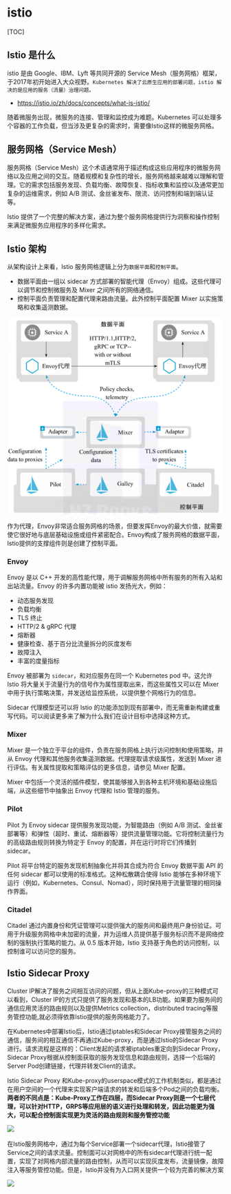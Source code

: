 # istio



[TOC]

## Istio 是什么

istio 是由 Google、IBM、Lyft 等共同开源的 Service Mesh（服务网格）框架，于2017年初开始进入大众视野。`Kubernetes 解决了云原生应用的部署问题，istio 解决的是应用的服务（流量）治理问题。`

- <https://istio.io/zh/docs/concepts/what-is-istio/>

随着微服务出现，微服务的连接、管理和监控成为难题。Kubernetes 可以处理多个容器的工作负载，但当涉及更复杂的需求时，需要像Istio这样的微服务网格。

## 服务网格（Service Mesh）

服务网格（Service Mesh）这个术语通常用于描述构成这些应用程序的微服务网络以及应用之间的交互。随着规模和复杂性的增长，服务网格越来越难以理解和管理。它的需求包括服务发现、负载均衡、故障恢复、指标收集和监控以及通常更加复杂的运维需求，例如 A/B 测试、金丝雀发布、限流、访问控制和端到端认证等。

Istio 提供了一个完整的解决方案，通过为整个服务网格提供行为洞察和操作控制来满足微服务应用程序的多样化需求。

## Istio 架构

从架构设计上来看，Istio 服务网格逻辑上分为`数据平面`和`控制平面`。

- 数据平面由一组以 sidecar 方式部署的智能代理（Envoy）组成。这些代理可以调节和控制微服务及 Mixer 之间所有的网络通信。
- 控制平面负责管理和配置代理来路由流量。此外控制平面配置 Mixer 以实施策略和收集遥测数据。

![k8s-istio](./images/k8s-istio.png)

作为代理，Envoy非常适合服务网格的场景，但要发挥Envoy的最大价值，就需要使它很好地与底层基础设施或组件紧密配合。Envoy构成了服务网格的数据平面，Istio提供的支撑组件则是创建了控制平面。

### Envoy

Envoy 是以 C++ 开发的高性能代理，用于调解服务网格中所有服务的所有入站和出站流量。Envoy 的许多内置功能被 istio 发扬光大，例如：

- 动态服务发现
- 负载均衡
- TLS 终止
- HTTP/2 & gRPC 代理
- 熔断器
- 健康检查、基于百分比流量拆分的灰度发布
- 故障注入
- 丰富的度量指标

Envoy 被部署为 `sidecar`，和对应服务在同一个 Kubernetes pod 中。这允许 Istio 将大量关于流量行为的信号作为属性提取出来，而这些属性又可以在 Mixer 中用于执行策略决策，并发送给监控系统，以提供整个网格行为的信息。

Sidecar 代理模型还可以将 Istio 的功能添加到现有部署中，而无需重新构建或重写代码。可以阅读更多来了解为什么我们在设计目标中选择这种方式。

### Mixer

Mixer 是一个独立于平台的组件，负责在服务网格上执行访问控制和使用策略，并从 Envoy 代理和其他服务收集遥测数据。代理提取请求级属性，发送到 Mixer 进行评估。有关属性提取和策略评估的更多信息，请参见 Mixer 配置。

Mixer 中包括一个灵活的插件模型，使其能够接入到各种主机环境和基础设施后端，从这些细节中抽象出 Envoy 代理和 Istio 管理的服务。

### Pilot

Pilot 为 Envoy sidecar 提供服务发现功能，为智能路由（例如 A/B 测试、金丝雀部署等）和弹性（超时、重试、熔断器等）提供流量管理功能。它将控制流量行为的高级路由规则转换为特定于 Envoy 的配置，并在运行时将它们传播到 sidecar。

Pilot 将平台特定的服务发现机制抽象化并将其合成为符合 Envoy 数据平面 API 的任何 sidecar 都可以使用的标准格式。这种松散耦合使得 Istio 能够在多种环境下运行（例如，Kubernetes、Consul、Nomad），同时保持用于流量管理的相同操作界面。

### Citadel

Citadel 通过内置身份和凭证管理可以提供强大的服务间和最终用户身份验证。可用于升级服务网格中未加密的流量，并为运维人员提供基于服务标识而不是网络控制的强制执行策略的能力。从 0.5 版本开始，Istio 支持基于角色的访问控制，以控制谁可以访问您的服务。




## Istio Sidecar Proxy

Cluster IP解决了服务之间相互访问的问题，但从上面Kube-proxy的三种模式可以看到，Cluster IP的方式只提供了服务发现和基本的LB功能。如果要为服务间的通信应用灵活的路由规则以及提供Metrics collection，distributed tracing等服务管控功能,就必须得依靠Istio提供的服务网格能力了。

在Kubernetes中部署Istio后，Istio通过iptables和Sidecar Proxy接管服务之间的通信，服务间的相互通信不再通过Kube-proxy，而是通过Istio的Sidecar Proxy进行。请求流程是这样的：Client发起的请求被iptables重定向到Sidecar Proxy，Sidecar Proxy根据从控制面获取的服务发现信息和路由规则，选择一个后端的Server Pod创建链接，代理并转发Client的请求。

Istio Sidecar Proxy 和Kube-proxy的userspace模式的工作机制类似，都是通过在用户空间的一个代理来实现客户端请求的转发和后端多个Pod之间的负载均衡。**两者的不同点是：Kube-Proxy工作在四层，而Sidecar Proxy则是一个七层代理，可以针对HTTP，GRPS等应用层的语义进行处理和转发，因此功能更为强大，可以配合控制面实现更为灵活的路由规则和服务管控功能**

![](_v_images/20201020135807954_1358622337.png)

在Istio服务网格中，通过为每个Service部署一个sidecar代理，Istio接管了Service之间的请求流量。控制面可以对网格中的所有sidecar代理进行统一配置，实现了对网格内部流量的路由控制，从而可以实现灰度发布，流量镜像，故障注入等服务管控功能。但是，Istio并没有为入口网关提供一个较为完善的解决方案

![](https://gitee.com/owen2016/pic-hub/raw/master/pics/20201022002002.png)